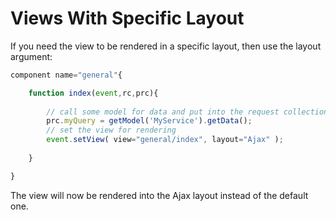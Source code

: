 # Views With Specific Layout

If you need the view to be rendered in a specific layout, then use the layout argument:

```js
component name="general"{

	function index(event,rc,prc){
	
		// call some model for data and put into the request collection
		prc.myQuery = getModel('MyService').getData();
		// set the view for rendering
		event.setView( view="general/index", layout="Ajax" );
	
	}

}
```

The view will now be rendered into the Ajax layout instead of the default one.